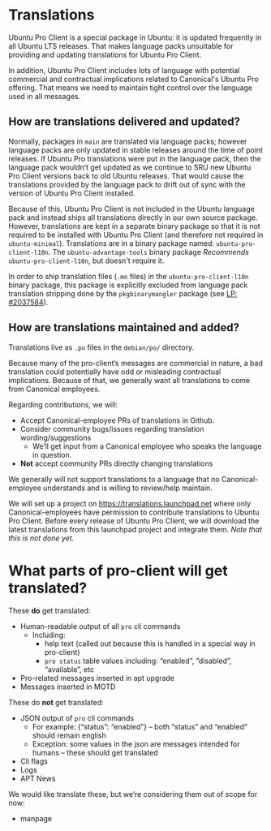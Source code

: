 # Translations

Ubuntu Pro Client is a special package in Ubuntu: it is updated frequently in all Ubuntu LTS releases.
That makes language packs unsuitable for providing and updating translations for Ubuntu Pro Client.

In addition, Ubuntu Pro Client includes lots of language with potential commercial and contractual
implications related to Canonical's Ubuntu Pro offering. That means we need to maintain tight control
over the language used in all messages.

## How are translations delivered and updated?

Normally, packages in `main` are translated via language packs; however language packs are only updated
in stable releases around the time of point releases. If Ubuntu Pro translations were put in the language pack,
then the language pack wouldn’t get updated as we continue to SRU new Ubuntu Pro Client versions back to
old Ubuntu releases. That would cause the translations provided by the language pack to drift out of sync with
the version of Ubuntu Pro Client installed.

Because of this, Ubuntu Pro Client is not included in the Ubuntu language pack and instead ships all translations
directly in our own source package. However, translations are kept in a separate binary package so that it is not
required to be installed with Ubuntu Pro Client (and therefore not required in `ubuntu-minimal`). Translations are
in a binary package named: `ubuntu-pro-client-l10n`.
The `ubuntu-advantage-tools` binary package _Recommends_ `ubuntu-pro-client-l10n`, but doesn't require it.

In order to ship translation files (`.mo` files) in the `ubuntu-pro-client-l10n` binary package, this package is
explicitly excluded from language pack translation stripping done by the `pkgbinarymangler` package
(see [LP: #2037584](https://bugs.launchpad.net/ubuntu/+source/pkgbinarymangler/+bug/2037584)).

## How are translations maintained and added?

Translations live as `.po` files in the `debian/po/` directory.

Because many of the pro-client’s messages are commercial in nature, a bad translation could potentially have odd or
misleading contractual implications. Because of that, we generally want all translations to come from Canonical employees.

Regarding contributions, we will:
- Accept Canonical-employee PRs of translations in Github.
- Consider community bugs/issues regarding translation wording/suggestions
  - We’ll get input from a Canonical employee who speaks the language in question.
- **Not** accept community PRs directly changing translations

We generally will not support translations to a language that no Canonical-employee understands and is willing to review/help maintain.

We will set up a project on https://translations.launchpad.net where only Canonical-employees have permission to contribute
translations to Ubuntu Pro Client. Before every release of Ubuntu Pro Client, we will download the latest translations
from this launchpad project and integrate them. *Note that this is not done yet.*

# What parts of pro-client will get translated?

These **do** get translated:
- Human-readable output of all `pro` cli commands
  - Including:
    - help text (called out because this is handled in a special way in pro-client)
    - `pro status` table values including: “enabled”, ”disabled”, “available”, etc
- Pro-related messages inserted in apt upgrade
- Messages inserted in MOTD

These do **not** get translated:
- JSON output of `pro` cli commands
  - For example: {“status”: “enabled”} – both “status” and “enabled” should remain english
  - Exception: some values in the json are messages intended for humans – these should get translated
- Cli flags
- Logs
- APT News

We would like translate these, but we’re considering them out of scope for now:
- manpage
